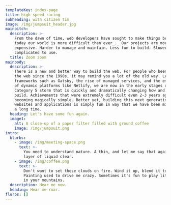 ```yaml
---
templateKey: index-page
title: high speed racing
subheading: with citizen tim
image: /img/jumpsuit_header.jpg
mainpitch:
  description: >-
    From the dawn of time, web developers have sought to make things better. But
    today our world is more difficult than ever_._ Our projects are more
    expensive. Harder to manage and maintain. Less fun to build. Slower and more
    complicated to use.
  title: Zoom zoom
mainbody:
  description: >-
    There is a new and better way to build the web. For people who been building
    the web since the 1990s, it may remind you a lot of the old way. Led by
    frameworks such as Gatsby, the rise of managed services, and the emergence
    of dynamic platforms like Netlify, we are now in the early stages of a
    Category 5 storm that is quickly and dramatically changing how and what we
    build. Achievements that were extremely difficult even 2-3 years ago are now
    becoming magically simple. Better yet, building this next generation of
    websites and applications is simply fun in way that we have been missing for
    a long time.
  heading: Let's have some fun again.
  image1:
    alt: A close-up of a paper filter filled with ground coffee
    image: /img/jumpsuit.png
intro:
  blurbs:
    - image: /img/meeting-space.png
      text: >-
        You need to understand nature. A thin, and let me say that again, a THIN
        layer of liquid clear. 
    - image: /img/coffee.png
      text: >-
        Don't want to set these clouds on fire. Wind it up, blend it together.
        Painting used to drive me crazy. Sometimes it's fun to play little games
        in your mountains. 
  description: Hear me now.
  heading: Hear me roar.
flurbs: []
---
```



